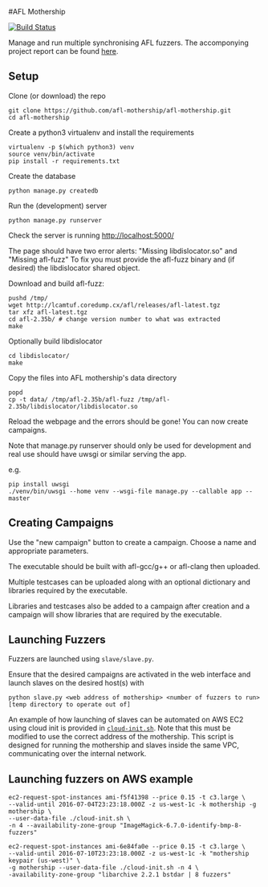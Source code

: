 #AFL Mothership

[![Build Status](https://api.travis-ci.org/afl-mothership/afl-mothership.svg?branch=master)](https://api.travis-ci.org/afl-mothership/afl-mothership)

Manage and run multiple synchronising AFL fuzzers.
The accomponying project report can be found [here](http://uint8.me/~simon/SimonPinfold_COMP489_Final.pdf).

## Setup

Clone (or download) the repo
```
git clone https://github.com/afl-mothership/afl-mothership.git
cd afl-mothership
```

Create a python3 virtualenv and install the requirements
```
virtualenv -p $(which python3) venv
source venv/bin/activate
pip install -r requirements.txt
```

Create the database
```
python manage.py createdb
```

Run the (development) server
```
python manage.py runserver
```

Check the server is running
[http://localhost:5000/](http://localhost:5000/)

The page should have two error alerts: "Missing libdislocator.so" and "Missing afl-fuzz"
To fix you must provide the afl-fuzz binary and (if desired) the libdislocator shared object.

Download and build afl-fuzz:

```
pushd /tmp/
wget http://lcamtuf.coredump.cx/afl/releases/afl-latest.tgz
tar xfz afl-latest.tgz
cd afl-2.35b/ # change version number to what was extracted
make
```

Optionally build libdislocator
```
cd libdislocator/
make
```

Copy the files into AFL mothership's data directory
```
popd
cp -t data/ /tmp/afl-2.35b/afl-fuzz /tmp/afl-2.35b/libdislocator/libdislocator.so
```

Reload the webpage and the errors should be gone! You can now create campaigns.

Note that manage.py runserver should only be used for development and real use should have uwsgi or similar serving the app.

e.g.
```
pip install uwsgi
./venv/bin/uwsgi --home venv --wsgi-file manage.py --callable app --master
```

## Creating Campaigns

Use the "new campaign" button to create a campaign. Choose a name and appropriate parameters. 

The executable should be built with afl-gcc/g++ or afl-clang then uploaded.

Multiple testcases can be uploaded along with an optional dictionary and libraries required by the executable.

Libraries and testcases also be added to a campaign after creation and a campaign will show libraries that are required by the executable.

## Launching Fuzzers

Fuzzers are launched using `slave/slave.py`.

Ensure that the desired campaigns are activated in the web interface and launch slaves on the desired host(s) with
```
python slave.py <web address of mothership> <number of fuzzers to run> [temp directory to operate out of]
```

An example of how launching of slaves can be automated on AWS EC2 using cloud init is provided in [`cloud-init.sh`](https://github.com/afl-mothership/afl-mothership/blob/master/slave/cloud-init.sh). Note that this must be modified to use the correct address of the mothership. This script is designed for running the mothership and slaves inside the same VPC, communicating over the internal network.


## Launching fuzzers on AWS example
```
ec2-request-spot-instances ami-f5f41398 --price 0.15 -t c3.large \
--valid-until 2016-07-04T23:23:18.000Z -z us-west-1c -k mothership -g mothership \
--user-data-file ./cloud-init.sh \
-n 4 --availability-zone-group "ImageMagick-6.7.0-identify-bmp-8-fuzzers"
```

```
ec2-request-spot-instances ami-6e84fa0e --price 0.15 -t c3.large \
--valid-until 2016-07-10T23:23:18.000Z -z us-west-1c -k "mothership keypair (us-west)" \
-g mothership --user-data-file ./cloud-init.sh -n 4 \
-availability-zone-group "libarchive 2.2.1 bstdar | 8 fuzzers"
```
